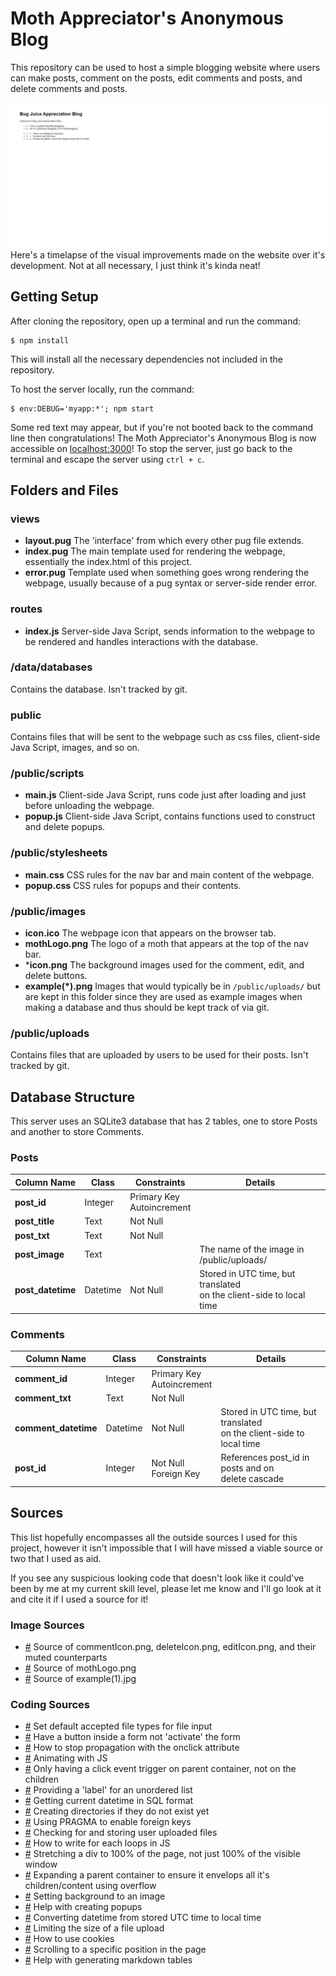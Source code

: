 # Moth Appreciator's Anonymous Blog

This repository can be used to host a simple blogging website where users can make posts, comment on the
posts, edit comments and posts, and delete comments and posts.

![screen capture](websiteVisualProgress.gif)
Here's a timelapse of the visual improvements made on the website over it's development. Not at all necessary,
I just think it's kinda neat!

## Getting Setup

After cloning the repository, open up a terminal and run the command:

```
$ npm install
```

This will install all the necessary dependencies not included in the repository.

To host the server locally, run the command:

```
$ env:DEBUG='myapp:*'; npm start
```

Some red text may appear, but if you're not booted back to the command line then congratulations! The Moth
Appreciator's Anonymous Blog is now accessible on [localhost:3000](http://localhost:3000/)! To stop the server,
just go back to the terminal and escape the server using `ctrl + c`.

## Folders and Files

### views

- **layout.pug** The 'interface' from which every other pug file extends.
- **index.pug**  The main template used for rendering the webpage, essentially the index.html of this project.
- **error.pug**  Template used when something goes wrong rendering the webpage, usually because of a pug syntax
                 or server-side render error.

### routes

- **index.js** Server-side Java Script, sends information to the webpage to be rendered and handles interactions
               with the database.

### /data/databases

Contains the database. Isn't tracked by git.

### public

Contains files that will be sent to the webpage such as css files, client-side Java Script, images, and so on.

### /public/scripts

- **main.js**  Client-side Java Script, runs code just after loading and just before unloading the webpage.
- **popup.js** Client-side Java Script, contains functions used to construct and delete popups.

### /public/stylesheets

- **main.css**  CSS rules for the nav bar and main content of the webpage.
- **popup.css** CSS rules for popups and their contents.

### /public/images

- **icon.ico**       The webpage icon that appears on the browser tab.
- **mothLogo.png**   The logo of a moth that appears at the top of the nav bar.
- ***icon.png**      The background images used for the comment, edit, and delete buttons.
- **example(*).png** Images that would typically be in `/public/uploads/` but are kept in this folder since they are
                      used as example images when making a database and thus should be kept track of via git.

### /public/uploads

Contains files that are uploaded by users to be used for their posts. Isn't tracked by git.

## Database Structure

This server uses an SQLite3 database that has 2 tables, one to store Posts and another to store Comments.

### Posts

| Column Name       | Class    | Constraints                   | Details                                                                |
|-------------------|----------|-------------------------------|------------------------------------------------------------------------|
| **post_id**       | Integer  | Primary Key<br>Autoincrement  |                                                                        |
| **post_title**    | Text     | Not Null                      |                                                                        |
| **post_txt**      | Text     | Not Null                      |                                                                        |
| **post_image**    | Text     |                               | The name of the image in<br>/public/uploads/                           |
| **post_datetime** | Datetime | Not Null                      | Stored in UTC time, but translated<br>on the client-side to local time |

### Comments

| Column Name          | Class    | Constraints                   | Details                                                                |
|----------------------|----------|-------------------------------|------------------------------------------------------------------------|
| **comment_id**       | Integer  | Primary Key<br>Autoincrement  |                                                                        |
| **comment_txt**      | Text     | Not Null                      |                                                                        |
| **comment_datetime** | Datetime | Not Null                      | Stored in UTC time, but translated<br>on the client-side to local time |
| **post_id**          | Integer  | Not Null<br>Foreign Key       | References post_id in posts and on<br>delete cascade                   |

## Sources

This list hopefully encompasses all the outside sources I used for this project, however it isn't
impossible that I will have missed a viable source or two that I used as aid.

If you see any suspicious looking code that doesn't look like it could've been by me at my current
skill level, please let me know and I'll go look at it and cite it if I used a source for it!

### Image Sources

- [#](https://www.iconsdb.com/red-icons/delete-icon.html)
Source of commentIcon.png, deleteIcon.png, editIcon.png, and their muted counterparts
- [#](https://www.flickr.com/photos/34312269@N04/14817205051/)
Source of mothLogo.png
- [#](https://plantura.garden/uk/insects/butterflies/what-do-butterflies-eat)
Source of example(1).jpg

### Coding Sources

- [#](https://developer.mozilla.org/en-US/docs/Web/HTML/Element/input/file#unique_file_type_specifiers)
Set default accepted file types for file input
- [#](https://stackoverflow.com/questions/2825856/html-button-to-not-submit-form)
Have a button inside a form not 'activate' the form
- [#](https://stackoverflow.com/questions/387736/how-to-stop-event-propagation-with-inline-onclick-attribute)
How to stop propagation with the onclick attribute
- [#](https://developer.mozilla.org/en-US/docs/Web/API/Element/animate)
Animating with JS
- [#](https://stackoverflow.com/questions/9183381/how-to-have-click-event-only-fire-on-parent-div-not-children)
Only having a click event trigger on parent container, not on the children
- [#](https://stackoverflow.com/questions/1141639/how-to-semantically-provide-a-caption-title-or-label-for-a-list-in-html)
Providing a 'label' for an unordered list 
- [#](https://stackoverflow.com/questions/5129624/convert-js-date-time-to-mysql-datetime)
Getting current datetime in SQL format
- [#](https://stackoverflow.com/questions/21194934/how-to-create-a-directory-if-it-doesnt-exist-using-node-js)
Creating directories if they do not exist yet
- [#](https://stackoverflow.com/questions/5890250/on-delete-cascade-in-sqlite3)
Using PRAGMA to enable foreign keys
- [#](https://stackoverflow.com/questions/23691194/node-express-file-upload)
Checking for and storing user uploaded files
- [#](https://developer.mozilla.org/en-US/docs/Web/JavaScript/Reference/Global_Objects/Array/forEach)
How to write for each loops in JS
- [#](https://stackoverflow.com/questions/712689/css-div-stretch-100-page-height)
Stretching a div to 100% of the page, not just 100% of the visible window
- [#](https://stackoverflow.com/questions/9017120/how-to-keep-floating-div-inside-frame-of-parent-div)
Expanding a parent container to ensure it envelops all it's children/content using overflow
- [#](https://www.w3schools.com/cssref/pr_background-image.php)
Setting background to an image
- [#](https://www.w3schools.com/howto/howto_js_popup.asp)
Help with creating popups
- [#](https://stackoverflow.com/questions/10830357/javascript-toisostring-ignores-timezone-offset)
Converting datetime from stored UTC time to local time
- [#](https://stackoverflow.com/questions/5697605/limit-the-size-of-a-file-upload-html-input-element)
Limiting the size of a file upload
- [#](https://developer.mozilla.org/en-US/docs/Web/API/Document/cookie)
How to use cookies
- [#](https://developer.mozilla.org/en-US/docs/Web/API/Element/scrollTo)
Scrolling to a specific position in the page
- [#](https://www.tablesgenerator.com/markdown_tables)
Help with generating markdown tables